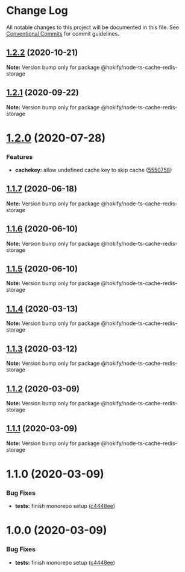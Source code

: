 # Change Log

All notable changes to this project will be documented in this file.
See [Conventional Commits](https://conventionalcommits.org) for commit guidelines.

## [1.2.2](https://github.com/hokify/node-ts-cache/compare/@hokify/node-ts-cache-redis-storage@1.2.1...@hokify/node-ts-cache-redis-storage@1.2.2) (2020-10-21)

**Note:** Version bump only for package @hokify/node-ts-cache-redis-storage





## [1.2.1](https://github.com/hokify/node-ts-cache/compare/@hokify/node-ts-cache-redis-storage@1.2.0...@hokify/node-ts-cache-redis-storage@1.2.1) (2020-09-22)

**Note:** Version bump only for package @hokify/node-ts-cache-redis-storage





# [1.2.0](https://github.com/hokify/node-ts-cache/compare/@hokify/node-ts-cache-redis-storage@1.1.7...@hokify/node-ts-cache-redis-storage@1.2.0) (2020-07-28)


### Features

* **cachekey:** allow undefined cache key to skip cache ([5550758](https://github.com/hokify/node-ts-cache/commit/555075821c6e581aebb41c76cb6b81fe56724f98))





## [1.1.7](https://github.com/hokify/node-ts-cache/compare/@hokify/node-ts-cache-redis-storage@1.1.6...@hokify/node-ts-cache-redis-storage@1.1.7) (2020-06-18)

**Note:** Version bump only for package @hokify/node-ts-cache-redis-storage





## [1.1.6](https://github.com/hokify/node-ts-cache/compare/@hokify/node-ts-cache-redis-storage@1.1.5...@hokify/node-ts-cache-redis-storage@1.1.6) (2020-06-10)

**Note:** Version bump only for package @hokify/node-ts-cache-redis-storage





## [1.1.5](https://github.com/hokify/node-ts-cache/compare/@hokify/node-ts-cache-redis-storage@1.1.4...@hokify/node-ts-cache-redis-storage@1.1.5) (2020-06-10)

**Note:** Version bump only for package @hokify/node-ts-cache-redis-storage





## [1.1.4](https://github.com/hokify/node-ts-cache/compare/@hokify/node-ts-cache-redis-storage@1.1.3...@hokify/node-ts-cache-redis-storage@1.1.4) (2020-03-13)

**Note:** Version bump only for package @hokify/node-ts-cache-redis-storage





## [1.1.3](https://github.com/hokify/node-ts-cache/compare/@hokify/node-ts-cache-redis-storage@1.1.2...@hokify/node-ts-cache-redis-storage@1.1.3) (2020-03-12)

**Note:** Version bump only for package @hokify/node-ts-cache-redis-storage





## [1.1.2](https://github.com/hokify/node-ts-cache/compare/@hokify/node-ts-cache-redis-storage@1.1.1...@hokify/node-ts-cache-redis-storage@1.1.2) (2020-03-09)

**Note:** Version bump only for package @hokify/node-ts-cache-redis-storage





## [1.1.1](https://github.com/hokify/node-ts-cache/compare/@hokify/node-ts-cache-redis-storage@1.1.0...@hokify/node-ts-cache-redis-storage@1.1.1) (2020-03-09)

**Note:** Version bump only for package @hokify/node-ts-cache-redis-storage





# 1.1.0 (2020-03-09)


### Bug Fixes

* **tests:** finish monorepo setup ([c4448ee](https://github.com/hokify/node-ts-cache/commit/c4448eebfc30c20681ba1546f2494f98a63e6193))





# 1.0.0 (2020-03-09)


### Bug Fixes

* **tests:** finish monorepo setup ([c4448ee](https://github.com/hokify/node-ts-cache/commit/c4448eebfc30c20681ba1546f2494f98a63e6193))
